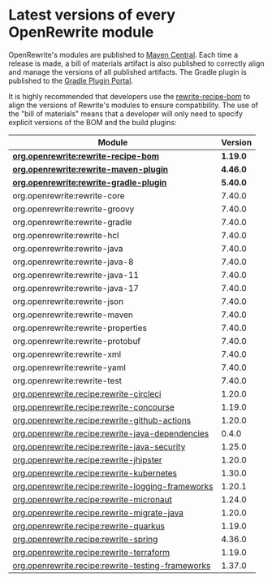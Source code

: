 # Latest versions of every OpenRewrite module

OpenRewrite's modules are published to [Maven Central](https://search.maven.org/search?q=org.openrewrite). Each time a release is made, a bill of materials artifact is also published to correctly align and manage the versions of all published artifacts. The Gradle plugin is published to the [Gradle Plugin Portal](https://plugins.gradle.org/plugin/org.openrewrite.rewrite).

It is highly recommended that developers use the [rewrite-recipe-bom](https://github.com/openrewrite/rewrite-recipe-bom) to align the versions of Rewrite's modules to ensure compatibility. The use of the "bill of materials" means that a developer will only need to specify explicit versions of the BOM and the build plugins:

| Module                                                                                                         | Version    |
| -------------------------------------------------------------------------------------------------------------- | ---------- |
| [**org.openrewrite:rewrite-recipe-bom**](https://github.com/openrewrite/rewrite-recipe-bom)                    | **1.19.0** |
| [**org.openrewrite:rewrite-maven-plugin**](https://github.com/openrewrite/rewrite-maven-plugin)                | **4.46.0** |
| [**org.openrewrite:rewrite-gradle-plugin**](https://github.com/openrewrite/rewrite-gradle-plugin)              | **5.40.0** |
| org.openrewrite:rewrite-core                                                                                   | 7.40.0     |
| org.openrewrite:rewrite-groovy                                                                                 | 7.40.0     |
| org.openrewrite:rewrite-gradle                                                                                 | 7.40.0     |
| org.openrewrite:rewrite-hcl                                                                                    | 7.40.0     |
| org.openrewrite:rewrite-java                                                                                   | 7.40.0     |
| org.openrewrite:rewrite-java-8                                                                                 | 7.40.0     |
| org.openrewrite:rewrite-java-11                                                                                | 7.40.0     |
| org.openrewrite:rewrite-java-17                                                                                | 7.40.0     |
| org.openrewrite:rewrite-json                                                                                   | 7.40.0     |
| org.openrewrite:rewrite-maven                                                                                  | 7.40.0     |
| org.openrewrite:rewrite-properties                                                                             | 7.40.0     |
| org.openrewrite:rewrite-protobuf                                                                               | 7.40.0     |
| org.openrewrite:rewrite-xml                                                                                    | 7.40.0     |
| org.openrewrite:rewrite-yaml                                                                                   | 7.40.0     |
| org.openrewrite:rewrite-test                                                                                   | 7.40.0     |
| [org.openrewrite.recipe:rewrite-circleci](https://github.com/openrewrite/rewrite-circleci)                     | 1.20.0     |
| [org.openrewrite.recipe:rewrite-concourse](https://github.com/openrewrite/rewrite-concourse)                   | 1.19.0     |
| [org.openrewrite.recipe:rewrite-github-actions](https://github.com/openrewrite/rewrite-github-actions)         | 1.20.0     |
| [org.openrewrite.recipe:rewrite-java-dependencies](https://github.com/openrewrite/rewrite-java-dependencies)   | 0.4.0      |
| [org.openrewrite.recipe:rewrite-java-security](https://github.com/openrewrite/rewrite-java-security)           | 1.25.0     |
| [org.openrewrite.recipe:rewrite-jhipster](https://github.com/openrewrite/rewrite-jhipster)                     | 1.20.0     |
| [org.openrewrite.recipe:rewrite-kubernetes](https://github.com/openrewrite/rewrite-kubernetes)                 | 1.30.0     |
| [org.openrewrite.recipe:rewrite-logging-frameworks](https://github.com/openrewrite/rewrite-logging-frameworks) | 1.20.1     |
| [org.openrewrite.recipe:rewrite-micronaut](https://github.com/openrewrite/rewrite-micronaut)                   | 1.24.0     |
| [org.openrewrite.recipe.rewrite-migrate-java](https://github.com/openrewrite/rewrite-migrate-java)             | 1.20.0     |
| [org.openrewrite.recipe:rewrite-quarkus](https://github.com/openrewrite/rewrite-quarkus)                       | 1.19.0     |
| [org.openrewrite.recipe:rewrite-spring](https://github.com/openrewrite/rewrite-spring)                         | 4.36.0     |
| [org.openrewrite.recipe:rewrite-terraform](https://github.com/openrewrite/rewrite-terraform)                   | 1.19.0     |
| [org.openrewrite.recipe:rewrite-testing-frameworks](https://github.com/openrewrite/rewrite-testing-frameworks) | 1.37.0     |
